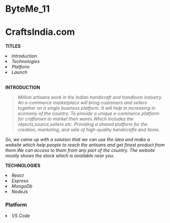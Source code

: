 # ByteMe_11
<h1><b>CraftsIndia.com</b></h1>

<b>TITLES</b>

<li><i>Introduction</i></li>
<li><i>Technologies</i></li>
<li><i>Platform</i></li>
<li><i>Launch</i></li>

<br><b>INTRODUCTION</b></br>

><i>Million artisans work in the Indian handicraft and handloom industry. 
An e-commerce marketplace will bring customers and sellers together on a single business platform. It will help in increasing in economy of the country.
To provide a unique e-commerce platform for craftsmen to market their wares.Which includes the objects,source,sellers etc.
Providing a shared platform for the creation, marketing, and sale of high-quality handicrafts and items.</i>


<i>So, we came up with a solution that we can use the idea and make a website which help people to reach the artisans and get finest product from them.We can access to them from any part of the country.
The website mostly shows the stock which is available near you.</i>

<b>TECHNOLOGIES</b>

<li><i>React</i></li>
<li><i>Express</i></li>
<li><i>MongoDb</i></li>
<li><i>NodeJs</i></li>
 


### Platform
<li><i> VS Code </i></li>

  
 
